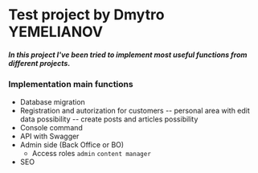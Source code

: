 # Test project by Dmytro YEMELIANOV
##### In this project I've been tried to implement most useful functions from different projects.
### Implementation main functions
- Database migration
- Registration and autorization for customers
  -- personal area with edit data possibility
  -- create posts and articles possibility
- Console command
- API with Swagger
- Admin side (Back Office or BO)
  - Access roles
  `admin`
  `content manager`
- SEO 
